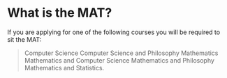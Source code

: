 # What is the MAT? #

If you are applying for one of the following courses you will be required to sit the MAT: 


> Computer Science
> Computer Science and Philosophy
> Mathematics
> Mathematics and Computer Science
> Mathematics and Philosophy
> Mathematics and Statistics.
